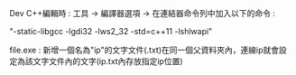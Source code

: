 Dev C++編輯時 : 工具 -> 編譯器選項 -> 在連結器命令列中加入以下的命令 :

"-static-libgcc -lgdi32 -lws2_32 -std=c++11 -lshlwapi"

file.exe : 新增一個名為"ip"的文字文件(.txt)在同一個父資料夾內，連線ip就會設定為該文字文件內的文字(ip.txt內存放指定ip位置)
